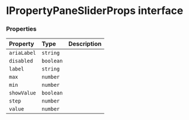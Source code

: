 # IPropertyPaneSliderProps interface








### Properties

| Property	   | Type	| Description|
|:-------------|:-------|:-----------|
|`ariaLabel`      | `string` |  |
|`disabled`      | `boolean` |  |
|`label`      | `string` |  |
|`max`      | `number` |  |
|`min`      | `number` |  |
|`showValue`      | `boolean` |  |
|`step`      | `number` |  |
|`value`      | `number` |  |





